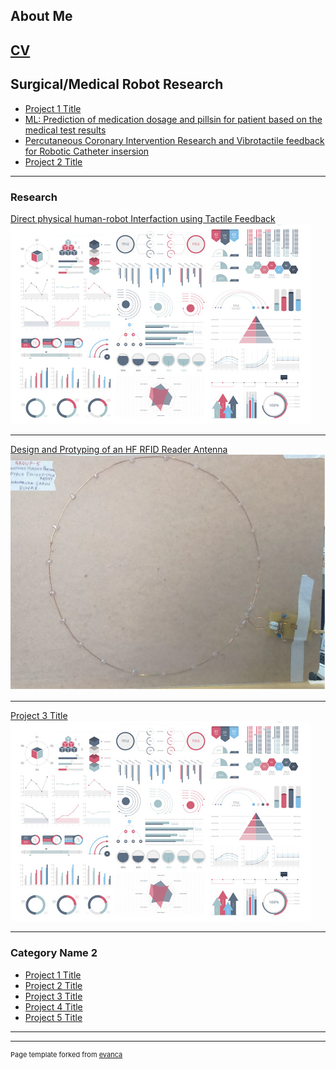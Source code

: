 <!-- ## Portfolio -->
## About Me

[CV](/pdf/CV.pdf)
---
## Surgical/Medical Robot Research
- [Project 1 Title](http://example.com/)
- [ML: Prediction of medication dosage and pillsin for patient  based on the medical test results ](http://example.com/)
- [Percutaneous Coronary Intervention Research and Vibrotactile feedback for Robotic Catheter insersion ](pdf/Dyava_PCI_presentation.pdf)
- [Project 2 Title](http://example.com/)
---
### Research

[Direct physical human-robot Interfaction using Tactile Feedback](/pdf/Dyava.pdf)
<img src="images/dummy_thumbnail.jpg?raw=true"/>


---
[Design and Protyping of an HF RFID Reader Antenna](/pdf/sample_presentation.pdf)
<img src="images/RF_Antenna.png?raw=true"/>

---
[Project 3 Title](sample_page.md)
<img src="images/dummy_thumbnail.jpg?raw=true"/>

---

### Category Name 2

- [Project 1 Title](http://example.com/)
- [Project 2 Title](http://example.com/)
- [Project 3 Title](http://example.com/)
- [Project 4 Title](http://example.com/)
- [Project 5 Title](http://example.com/)

---




---
<p style="font-size:11px">Page template forked from <a href="https://github.com/evanca/quick-portfolio">evanca</a></p>
<!-- Remove above link if you don't want to attibute -->

